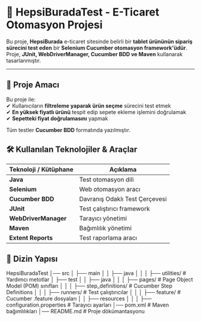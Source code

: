 # 🛒 HepsiBuradaTest - E-Ticaret Otomasyon Projesi  

Bu proje, **HepsiBurada** e-ticaret sitesinde belirli bir **tablet ürününün sipariş sürecini test eden** bir **Selenium Cucumber otomasyon framework'üdür**. Proje, **JUnit, WebDriverManager, Cucumber BDD ve Maven** kullanarak tasarlanmıştır.  

---

## 📌 **Proje Amacı**  
Bu proje ile:  
✔ Kullanıcıların **filtreleme yaparak ürün seçme** sürecini test etmek  
✔ **En yüksek fiyatlı ürünü** tespit edip sepete ekleme işlemini doğrulamak  
✔ **Sepetteki fiyat doğrulamasını** yapmak  

Tüm testler **Cucumber BDD** formatında yazılmıştır.  

## 🛠 **Kullanılan Teknolojiler & Araçlar**  
| Teknoloji / Kütüphane | Açıklama |
|----------------------|-------------|
| **Java**            | Test otomasyon dili |
| **Selenium**        | Web otomasyon aracı |
| **Cucumber BDD**    | Davranış Odaklı Test Çerçevesi |
| **JUnit**           | Test çalıştırıcı framework |
| **WebDriverManager**| Tarayıcı yönetimi |
| **Maven**           | Bağımlılık yönetimi |
| **Extent Reports**  | Test raporlama aracı |


## 📂 **Dizin Yapısı**  

HepsiBuradaTest
│── src
│   ├── main
│   │   ├── java
│   │   │   ├── utilities/      # Yardımcı metotlar
│   ├── test
│   │   ├── java
│   │   │   ├── pages/          # Page Object Model (POM) sınıfları
│   │   │   ├── step_definitions/  # Cucumber Step Definitions
│   │   │   ├── runners/        # Test çalıştırıcılar
│   │   │   ├── feature/        # Cucumber .feature dosyaları
│   │   ├── resources
│   │   │   ├── configuration.properties  # Tarayıcı ayarları
│── pom.xml   # Maven bağımlılıkları
│── README.md  # Proje dökümantasyonu


